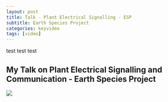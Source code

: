```yaml
---
layout: post
title: Talk - Plant Electrical Signalling - ESP
subtitle: Earth Species Project
categories: keyvideo
tags: [video]
---
```



test test test

## My Talk on Plant Electrical Signalling and Communication - Earth Species Project

![](//www.youtube.com/watch?v=m29lw--FR68)


